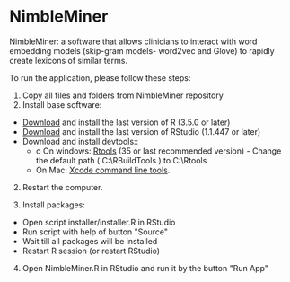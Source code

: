 # NimbleMiner
NimbleMiner: a software that allows clinicians to interact with word embedding models (skip-gram models- word2vec and Glove) to rapidly create lexicons of similar terms.

To run the application, please follow these steps:

1. Copy all files and folders from NimbleMiner repository
2. Install base software:
* [Download](https://cran.r-project.org/) and install the last version of R (3.5.0 or later)
* [Download](https://www.rstudio.com/products/rstudio/download/#download) and install the last version of RStudio (1.1.447 or later)
* Download and install devtools:: 
   * o	On windows: [Rtools](https://cran.r-project.org/bin/windows/Rtools/) (35 or last recommended version) - Change the default path ( C:\RBuildTools ) to C:\Rtools
   * On Mac: [Xcode command line tools](https://developer.apple.com/downloads).
2. Restart the computer.

3. Install packages:  

* Open script installer/installer.R in RStudio  
* Run script with help of button "Source"
* Wait till all packages will be installed
* Restart R session (or restart RStudio)

4. Open NimbleMiner.R in RStudio and run it by the button "Run App"
